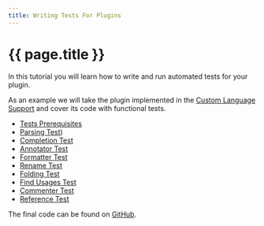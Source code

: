 ```yaml
---
title: Writing Tests For Plugins
---
```


<!--
INITIAL_SOURCE https://confluence.jetbrains.com/display/IntelliJIDEA/Completion+Test
-->

# {{ page.title }}

In this tutorial you will learn how to write and run automated tests for your plugin.

As an example we will take the plugin implemented in the
[Custom Language Support](cls_tutorial.html)
and cover its code with functional tests.

*  [Tests Prerequisites](tests_prerequisites.html)
*  [Parsing Test](parsing_test.html))
*  [Completion Test](completion_test.html)
*  [Annotator Test](TODO)
*  [Formatter Test](TODO)
*  [Rename Test](TODO)
*  [Folding Test](TODO)
*  [Find Usages Test](TODO)
*  [Commenter Test](TODO)
*  [Reference Test](TODO)

The final code can be found on [GitHub](http://github.com/cheptsov/SimplePlugin).